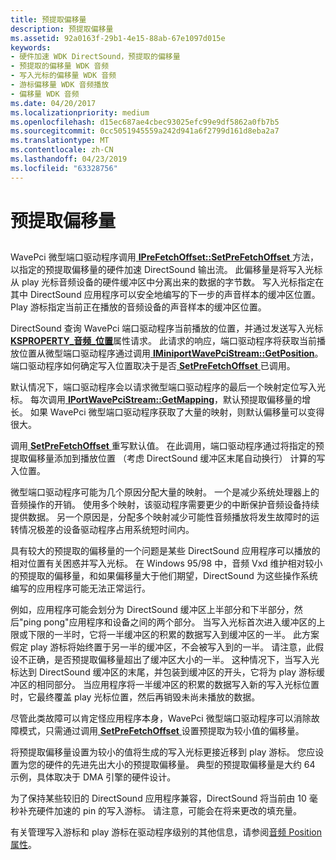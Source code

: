 ```yaml
---
title: 预提取偏移量
description: 预提取偏移量
ms.assetid: 92a0163f-29b1-4e15-88ab-67e1097d015e
keywords:
- 硬件加速 WDK DirectSound，预提取的偏移量
- 预提取的偏移量 WDK 音频
- 写入光标的偏移量 WDK 音频
- 游标偏移量 WDK 音频播放
- 偏移量 WDK 音频
ms.date: 04/20/2017
ms.localizationpriority: medium
ms.openlocfilehash: d15ec687ae4cbec93025efc99e9df5862a0fb7b5
ms.sourcegitcommit: 0cc5051945559a242d941a6f2799d161d8eba2a7
ms.translationtype: MT
ms.contentlocale: zh-CN
ms.lasthandoff: 04/23/2019
ms.locfileid: "63328756"
---
```

# <a name="prefetch-offsets"></a>预提取偏移量


## <span id="prefetch_offsets"></span><span id="PREFETCH_OFFSETS"></span>


WavePci 微型端口驱动程序调用[ **IPreFetchOffset::SetPreFetchOffset** ](https://msdn.microsoft.com/library/windows/hardware/ff536952)方法，以指定的预提取偏移量的硬件加速 DirectSound 输出流。 此偏移量是将写入光标从 play 光标音频设备的硬件缓冲区中分离出来的数据的字节数。 写入光标指定在其中 DirectSound 应用程序可以安全地编写的下一步的声音样本的缓冲区位置。 Play 游标指定当前正在播放的音频设备的声音样本的缓冲区位置。

DirectSound 查询 WavePci 端口驱动程序当前播放的位置，并通过发送写入光标[ **KSPROPERTY\_音频\_位置**](https://msdn.microsoft.com/library/windows/hardware/ff537297)属性请求。 此请求的响应，端口驱动程序将获取当前播放位置从微型端口驱动程序通过调用[ **IMiniportWavePciStream::GetPosition**](https://msdn.microsoft.com/library/windows/hardware/ff536727)。 端口驱动程序如何确定写入位置取决于是否[ **SetPreFetchOffset** ](https://msdn.microsoft.com/library/windows/hardware/ff536952)已调用。

默认情况下，端口驱动程序会以请求微型端口驱动程序的最后一个映射定位写入光标。 每次调用[ **IPortWavePciStream::GetMapping**](https://msdn.microsoft.com/library/windows/hardware/ff536909)，默认预提取偏移量的增长。 如果 WavePci 微型端口驱动程序获取了大量的映射，则默认偏移量可以变得很大。

调用[ **SetPreFetchOffset** ](https://msdn.microsoft.com/library/windows/hardware/ff536952)重写默认值。 在此调用，端口驱动程序通过将指定的预提取偏移量添加到播放位置 （考虑 DirectSound 缓冲区末尾自动换行） 计算的写入位置。

微型端口驱动程序可能为几个原因分配大量的映射。 一个是减少系统处理器上的音频操作的开销。 使用多个映射，该驱动程序需要更少的中断保护音频设备持续提供数据。 另一个原因是，分配多个映射减少可能性音频播放将发生故障时的运转情况极差的设备驱动程序占用系统短时间内。

具有较大的预提取的偏移量的一个问题是某些 DirectSound 应用程序可以播放的相对位置有关困惑并写入光标。 在 Windows 95/98 中，音频 Vxd 维护相对较小的预提取的偏移量，和如果偏移量大于他们期望，DirectSound 为这些操作系统编写的应用程序可能无法正常运行。

例如，应用程序可能会划分为 DirectSound 缓冲区上半部分和下半部分，然后"ping pong"应用程序和设备之间的两个部分。 当写入光标首次进入缓冲区的上限或下限的一半时，它将一半缓冲区的积累的数据写入到缓冲区的一半。 此方案假定 play 游标将始终置于另一半的缓冲区，不会被写入到的一半。 请注意，此假设不正确，是否预提取偏移量超出了缓冲区大小的一半。 这种情况下，当写入光标达到 DirectSound 缓冲区的末尾，并包装到缓冲区的开头，它将为 play 游标缓冲区的相同部分。 当应用程序将一半缓冲区的积累的数据写入新的写入光标位置时，它最终覆盖 play 光标位置，然后再销毁未尚未播放的数据。

尽管此类故障可以肯定怪应用程序本身，WavePci 微型端口驱动程序可以消除故障模式，只需通过调用[ **SetPreFetchOffset** ](https://msdn.microsoft.com/library/windows/hardware/ff536952)设置预提取为较小值的偏移量。

将预提取偏移量设置为较小的值将生成的写入光标更接近移到 play 游标。 您应设置为您的硬件的先进先出大小的预提取偏移量。 典型的预提取偏移量是大约 64 示例，具体取决于 DMA 引擎的硬件设计。

为了保持某些较旧的 DirectSound 应用程序兼容，DirectSound 将当前由 10 毫秒补充硬件加速的 pin 的写入游标。 请注意，可能会在将来更改的填充量。

有关管理写入游标和 play 游标在驱动程序级别的其他信息，请参阅[音频 Position 属性](audio-position-property.md)。

 

 




